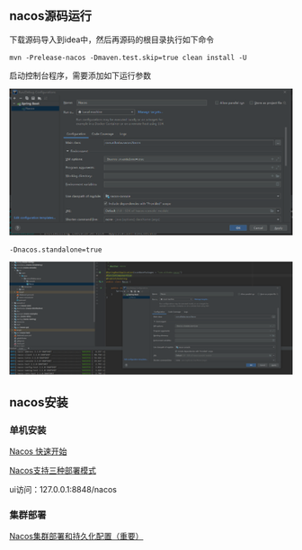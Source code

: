 ## nacos源码运行

下载源码导入到idea中，然后再源码的根目录执行如下命令

```shell
mvn -Prelease-nacos -Dmaven.test.skip=true clean install -U 
```

启动控制台程序，需要添加如下运行参数

![1650244979](.\pic\1650244979.png)

```shell
-Dnacos.standalone=true 
```

![1650017323](.\pic\1650017323.png)

## nacos安装

### 单机安装

[Nacos 快速开始](https://nacos.io/docs/latest/quickstart/quick-start/)

[Nacos支持三种部署模式](https://nacos.io/docs/latest/guide/admin/deployment/)

ui访问：127.0.0.1:8848/nacos

### 集群部署

[Nacos集群部署和持久化配置（重要）](https://www.jiguiquan.com/?p=943)

